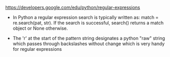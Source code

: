 https://developers.google.com/edu/python/regular-expressions

* In Python a regular expression search is typically written as: match = re.search(pat, str).  If the search is successful, search() returns a match object or None otherwise.

* The 'r' at the start of the pattern string designates a python "raw" string which passes through backslashes without change which is very handy for regular expressions